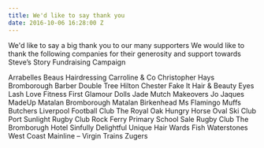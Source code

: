 ```yaml
---
title: We'd like to say thank you
date: 2016-10-06 16:28:00 Z
---
```


We'd like to say a big thank you to our many supporters
We would like to thank the following companies for their generosity and support towards Steve’s Story Fundraising Campaign

Arrabelles
Beaus Hairdressing
Carroline & Co
Christopher Hays Bromborough Barber
Double Tree Hilton Chester
Fake It Hair & Beauty
Eyes Lash Love
Fitness First
Glamour Dolls
Jade Mutch Makeovers
Jo Jaques
MadeUp
Matalan Bromborough
Matalan Birkenhead
Ms Flamingo
Muffs Butchers
Liverpool Football Club
The Royal Oak Hungry Horse
Oval Ski Club
Port Sunlight Rugby Club
Rock Ferry Primary School
Sale Rugby Club
The Bromborugh Hotel
Sinfully Delightful
Unique Hair
Wards Fish
Waterstones
West Coast Mainline – Virgin Trains
Zugers
